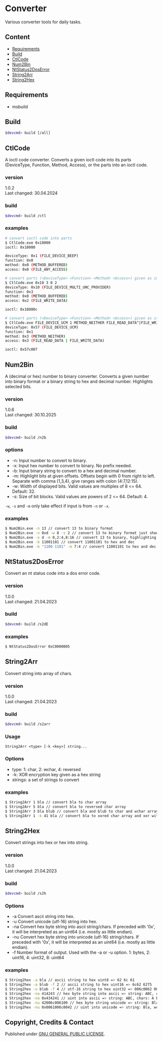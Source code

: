 # Converter
Various converter tools for daily tasks.




## Content
-  [Requirements](#requirements)
-  [Build](#build)
-  [CtlCode](#ctlcode)
-  [Num2Bin](#num2bin)
-  [NtStatus2DosError](#ntstatus2doserror)
-  [String2Arr](#string2arr)
-  [String2Hex](#string2hex)


## Requirements
- msbuild


## Build
```bash
$devcmd> build [/all]
```


## CtlCode
A ioctl code converter.
Converts a given ioctl code into its parts (DeviceType, Function, Method, Access), 
  or the parts into an ioctl code.

### version
1.0.2  
Last changed: 30.04.2024

### build
```bash
$devcmd> build /ctl
```

### examples
```bash
# convert ioctl code into parts
$ CtlCode.exe 0x10000
ioctl: 0x10000

deviceType: 0x1 (FILE_DEVICE_BEEP)
function: 0x0
method: 0x0 (METHOD_BUFFERED)
access: 0x0 (FILE_ANY_ACCESS)

# convert parts (<DeviceType> <Function> <Method> <Access>) given as ints into ioctl code.
$ CtlCode.exe 0x10 3 0 2
deviceType: 0x10 (FILE_DEVICE_MULTI_UNC_PROVIDER)
function: 0x3
method: 0x0 (METHOD_BUFFERED)
access: 0x2 (FILE_WRITE_DATA)

ioctl: 0x10800c

# convert parts (<DeviceType> <Function> <Method> <Access>) given as strings into ioctl code.
$ CtlCode.exe FILE_DEVICE_UCM 1 METHOD_NEITHER FILE_READ_DATA^|FILE_WRITE_ACCESS
deviceType: 0x57 (FILE_DEVICE_UCM)
function: 0x1
method: 0x3 (METHOD_NEITHER)
access: 0x3 (FILE_READ_DATA | FILE_WRITE_DATA)

ioctl: 0x57c007
```



## Num2Bin
A (decimal or hex) number to binary converter.
Converts a given number into binary format or a binary string to hex and decimal number.
Highlights selected bits.

### version
1.0.6  
Last changed: 30.10.2025

### build
```bash
$devcmd> build /n2b
```

### options
- -n: Input number to convert to binary.
- -x: Input hex number to convert to binary. No prefix needed.
- -b: Input binary string to convert to a hex and decimal number.
- -m: Highlight bits at given offsets. Offsets begin with 0 from right to left. Separate with comma (1,3,4), give ranges with colon (4:7,12:15).
- -w: Width of displayed bits. Valid values are multiples of 8 <= 64. Default: 32.
- -s: Size of bit blocks. Valid values are powers of 2 <= 64. Default: 4.

`-w`, `-s` and `-m` only take effect if input is from `-n` or `-x`.

### examples
```bash
$ Num2Bin.exe -n 13 // convert 13 to binary format 
$ Num2Bin.exe -n 0xd -w 8 -s 2 // convert 13 to binary format just showing 8 bits in 2 bit sized blocks
$ Num2Bin.exe -x d -m 0,2:4,8:16 // convert 13 to binary, highlighting bit 0, 2 to 4 and 8 to 16
$ Num2Bin.exe -b 11001101 // convert 11001101 to hex and dec
$ Num2Bin.exe -b "1100 1101" -m 7:4 // convert 11001101 to hex and dec and highlight bits 4 to 7
```



## NtStatus2DosError
Convert an nt status code into a dos error code.

### version
1.0.0  
Last changed: 21.04.2023

### build
```bash
$devcmd> build /s2dE
```

### examples
```bash
$ NtStatus2DosError 0xC0000005
```



## String2Arr
Convert string into array of chars.

### version
1.0.0  
Last changed: 21.04.2023

### build
```bash
$devcmd> build /s2arr
```

### Usage
```
String2Arr <type> [-k <key>] string...
```

### Options
- type: 1: char, 2: wchar, 4: reversed
- -k: XOR encryption key given as a hex string
- strings: a set of strings to convert

### examples
```bash
$ String2Arr 1 bla // convert bla to char array
$ String2Arr 5 bla // convert bla to reversed char array
$ String2Arr 3 bla blub // convert bla and blub to char and wchar array
$ String2Arr 1 -k 41 bla // convert bla to xored char array and xor with 0x41
```



## String2Hex
Convert strings into hex or hex into string.

### version
1.0.0  
Last changed: 21.04.2023

### build
```bash
$devcmd> build /s2h
```

### Options
- -a Convert ascii string into hex.
- -u Convert unicode (utf-16) string into hex.
- -na Convert hex byte string into ascii string/chars. If preceded with '0x', it will be interpreted as an uint64 (i.e. mostly as little endian).
- -nu Convert hex byte string into unicode (utf-16) string/chars. If preceded with '0x', it will be interpreted as an uint64 (i.e. mostly as little endian).
- -f Number format of output. Used with the -a or -u option. 1: bytes, 2: uint16, 4: uint32, 8: uint64

### examples
```bash
$ String2hex -a bla // ascii string to hex uint8 => 62 6c 61
$ String2hex -a blub -f 2 // ascii string to hex uint16 => 6c62 6275
$ String2hex -u blob -f 4 // utf-16 string to hex uint32 => 006c0062 0062007f
$ String2hex -na 414243 // hex byte string into ascii => string: ABC, chars: A B C
$ String2hex -na 0x434241 // uint into ascii => string: ABC, chars: A B C (on little endian machines)
$ String2hex -nu 42006c006100 // hex byte string unicode => string: Bla, chars: B l a 
$ String2hex -nu 0x0061006c0042 // uint into unicode => string: Bla, wchars: B l a  (on little endian machines)
```


## Copyright, Credits & Contact
Published under [GNU GENERAL PUBLIC LICENSE](LICENSE).
